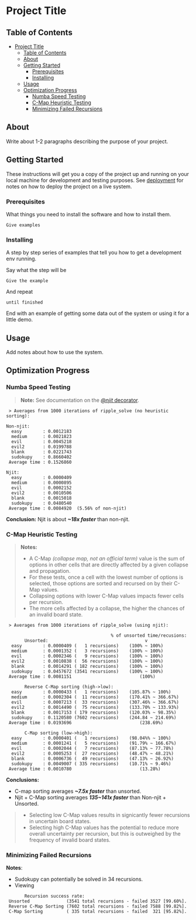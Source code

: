 # Project Title

## Table of Contents

- [Project Title](#project-title)
  - [Table of Contents](#table-of-contents)
  - [About ](#about-)
  - [Getting Started ](#getting-started-)
    - [Prerequisites](#prerequisites)
    - [Installing](#installing)
  - [Usage ](#usage-)
  - [Optimization Progress ](#optimization-progress-)
    - [Numba Speed Testing](#numba-speed-testing)
    - [C-Map Heuristic Testing](#c-map-heuristic-testing)
    - [Minimizing Failed Recursions](#minimizing-failed-recursions)

## About <a name = "about"></a>

Write about 1-2 paragraphs describing the purpose of your project.

## Getting Started <a name = "getting_started"></a>

These instructions will get you a copy of the project up and running on your local machine for development and testing purposes. See [deployment](#deployment) for notes on how to deploy the project on a live system.

### Prerequisites

What things you need to install the software and how to install them.

```
Give examples
```

### Installing

A step by step series of examples that tell you how to get a development env running.

Say what the step will be

```
Give the example
```

And repeat

```
until finished
```

End with an example of getting some data out of the system or using it for a little demo.

## Usage <a name = "usage"></a>

Add notes about how to use the system.

## Optimization Progress <a name = "testing"></a>


### Numba Speed Testing  
> **Note:** See documentation on the [*@njit* decorator](https://numba.pydata.org/numba-doc/latest/user/5minguide.html#what-is-nopython-mode).
```
 > Averages from 1000 iterations of ripple_solve (no heuristic sorting):

Non-njit:
  easy        : 0.0012183
  medium      : 0.0021823
  evil        : 0.0045218
  evil2       : 0.0199788
  blank       : 0.0221743
  sudokupy    : 0.8660402
 Average time : 0.1526860

Njit:
  easy        : 0.0000409
  medium      : 0.0000895
  evil        : 0.0002152
  evil2       : 0.0010506
  blank       : 0.0015018
  sudokupy    : 0.0480540
 Average time : 0.0084920  (5.56% of non-njit)
```
**Conclusion:** Njit is about ***~18x faster*** than non-njit.
           

### C-Map Heuristic Testing

> **Notes:**  
> - A C-Map *(collapse map, not an official term)* value is the sum of options in other cells that are directly affected by a given collapse and propagation.
> - For these tests, once a cell with the lowest number of options is selected, those options are sorted and recursed on by their C-Map values.
> - Collapsing options with lower C-Map values impacts fewer cells per recursion. 
> - The more cells affected by a collapse, the higher the chances of an invalid board state.  

```
 > Averages from 1000 iterations of ripple_solve (using njit):

                                        % of unsorted time/recusions:
       Unsorted:                                     v
  easy        : 0.0000409 (   1 recursions)    (100% ~ 100%)
  medium      : 0.0001352 (   3 recursions)    (100% ~ 100%)
  evil        : 0.0002346 (   9 recursions)    (100% ~ 100%)
  evil2       : 0.0010838 (  56 recursions)    (100% ~ 100%)
  blank       : 0.0014291 ( 182 recursions)    (100% ~ 100%)
  sudokupy    : 0.0457672 (3541 recursions)    (100% ~ 100%)
 Average time : 0.0081151                          (100%)

       Reverse C-Map sorting (high->low):
  easy        : 0.0000433 (   1 recursions)    (105.87% ~ 100%)
  medium      : 0.0002304 (  11 recursions)    (170.41% ~ 366.67%)
  evil        : 0.0007213 (  33 recursions)    (307.46% ~ 366.67%)
  evil2       : 0.0014490 (  75 recursions)    (133.70% ~ 133.93%)
  blank       : 0.0017153 ( 179 recursions)    (120.03% ~ 98.35%)
  sudokupy    : 0.1120580 (7602 recursions)    (244.84 ~ 214.69%)
 Average time : 0.0193696                          (238.69%)   

       C-Map sorting (low->high):
  easy        : 0.0000401 (   1 recursions)    (98.04%% ~ 100%)
  medium      : 0.0001241 (   5 recursions)    (91.79% ~ 166.67%)
  evil        : 0.0002044 (   7 recursions)    (87.13% ~ 77.78%)
  evil2       : 0.0005253 (  27 recursions)    (48.47% ~ 48.21%)
  blank       : 0.0006736 (  49 recursions)    (47.13% ~ 26.92%)
  sudokupy    : 0.0049007 ( 335 recursions)    (10.71% ~ 9.46%)
 Average time : 0.0010780                          (13.28%)
```

**Conclusions:**
- C-map sorting averages ***~7.5x faster*** than unsorted.
- Njit + C-Map sorting averages ***135~141x faster*** than Non-njit + Unsorted.
> - Selecting low C-Map values results in signicantly fewer recursions in uncertain board states.
> - Selecting high C-Map values has the potential to reduce more overall uncertainty per recursion, but this is outweighed by the frequency of invalid board states.


### Minimizing Failed Recursions
**Notes**:
- Sudokupy can potentially be solved in 34 recursions.
- Viewing 
```
       Recursion success rate:
 Unsorted              (3541 total recursions - failed 3527 [99.60%].
 Reverse C-Map Sorting (7602 total recursions - failed 7588 [99.82%].
 C-Map Sorting         ( 335 total recursions - failed  321 [95.82%].
```



